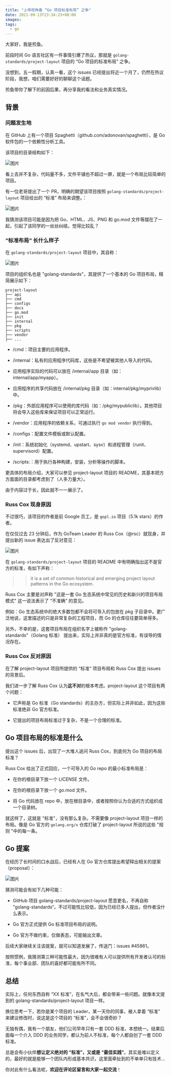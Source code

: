 ```yaml
---
title: "上帝视角看 “Go 项目标准布局” 之争"
date: 2021-09-13T23:34:23+08:00
images:
tags: 
  - go
---
```


大家好，我是煎鱼。

前段时间 Go 语言社区有一件事情引爆了热议，那就是 `golang-standards/project-layout` 项目的 “Go 项目的标准布局” 之争。

没想到，五一假期，认真一看，这个 issues 已经提出将近一个月了，仍然在热议阶段，我想，咱们需要好好的聊聊这个话题。

煎鱼带你了解下的前因后果，再分享我的看法和业务真实情况。

背景
--

### 问题发生地

在 GitHub 上有一个项目 Spaghetti（github.com/adonovan/spaghetti），是 Go 软件包的一个依赖性分析工具。

该项目的目录结构如下：

![图片](https://p3-juejin.byteimg.com/tos-cn-i-k3u1fbpfcp/11b7f74aa3944e509c89bcbfc51a2c99~tplv-k3u1fbpfcp-zoom-1.image)

看上去并不复杂，代码量不多，文件平铺也不超过一屏，就是一个布局比较简单的项目。

有一位老哥提出了一个 PR，明确的期望该项目按照 `golang-standards/project-layout` 项目给出的 “标准” 布局来调整。：

![图片](https://p3-juejin.byteimg.com/tos-cn-i-k3u1fbpfcp/e0da59130ce94ee190d51491396d6919~tplv-k3u1fbpfcp-zoom-1.image)

我猜测该项目可能是因为把 Go、HTML、JS、PNG 和 go.mod 文件等摆在了一起，引起了该同学的一丝丝纠结，觉得比较乱？

### “标准布局“ 长什么样子

在 `golang-standards/project-layout` 项目中，其自称：

![图片](https://p3-juejin.byteimg.com/tos-cn-i-k3u1fbpfcp/55511ceb43cb48c59d0ce302783eec59~tplv-k3u1fbpfcp-zoom-1.image)

项目的组织名也是 "golang-standards"，其提供了一个基本的 Go 项目布局，精简展示如下：

```
project-layout
├── api
├── cmd
├── configs
├── docs
├── go.mod
├── init
├── internal
├── pkg
├── scripts
├── vendor
├── ...

```

*   /cmd：项目主要的应用程序。
    
*   /internal：私有的应用程序代码库，这些是不希望被其他人导入的代码。
    

*   应用程序实际的代码可以放在 /internal/app 目录（如：internal/app/myapp）。
    
*   应用程序的共享代码放在 /internal/pkg 目录（如：internal/pkg/myprivlib）中。
    

*   /pkg：外部应用程序可以使用的库代码（如：/pkg/mypubliclib）。其他项目将会导入这些库来保证项目可以正常运行。
    
*   /vendor：应用程序的依赖关系，可通过执行 `go mod vendor` 执行得到。
    
*   /configs：配置文件模板或默认配置。
    
*   /init：系统初始化（systemd、upstart、sysv）和进程管理（runit、supervisord）配置。
    
*   /scripts:：用于执行各种构建，安装，分析等操作的脚本。
    

更具体的布局介绍，大家可以参见 project-layout 项目的 README，其基本把方方面面的目录都考虑到了（人多力量大）。

由于内容过于长，因此就不一一展示了。

### Russ Cox 现身原因

不过很巧，该项目的作者是前 Google 员工，是 `gopl.io` 项目（5.1k stars）的作者。

在仅仅过去 23 分钟后，作为 GoTeam Leader 的 Russ Cox（@rsc）就现身，并提出新的 issue 表达出了反对意见：

![图片](https://p3-juejin.byteimg.com/tos-cn-i-k3u1fbpfcp/f72fcd999116477193c22430eb33c22f~tplv-k3u1fbpfcp-zoom-1.image)

在 `golang-standards/project-layout` 项目的 README 中有明确指出这不是官方的标准，有如下声称：

> > it is a set of common historical and emerging project layout patterns in the Go ecosystem.

Russ Cox 主要是对声称 "这是一套 Go 生态系统中常见的历史和新兴的项目布局模式" 这一说法表示了 “不准确” 的意见。

例如：Go 生态系统中的绝大多数包都不会将可导入的包放在 pkg 子目录中。更广泛地说，这里描述的只是非常复杂的工程项目，而 Go 的仓库往往要简单得多。

另外，不幸的是，这套项目布局在组织名字上被称作 "golang-standards"（Golang 标准） 提出来，实际上并非真的是官方标准，有误导的情况存在。

### Russ Cox 反对原因

在了解 project-layout 项目所提供的 “标准“ 项目布局和 Russ Cox 提出 issues 的背景后。

我们进一步了解 Russ Cox 认为**这不对**的根本考虑。project-layout 这个项目有两个问题：

*   它声称是 Go 标准（Go standards）的主办方，但实际上并非如此，因为这些标准绝非 Go 官方标准。
    
*   它提出的项目布局标准过于复杂，不是一个合理的标准。
    

Go 项目布局的标准是什么
-------------

提出这个 issues 后，出现了一大堆人追问 Russ Cox，到底何为 Go 项目的布局标准？

Russ Cox 给出了正式回应，一个可导入的 Go repo 的最小标准布局是：

*   在你的根目录下放一个 LICENSE 文件。
    
*   在你的根目录下放一个 go.mod 文件。
    
*   将 Go 代码放在 repo 中，放在根目录中，或者按照你认为合适的方式组织成一个目录树。
    

就这样了，这就是 "标准"，没有那么复杂。不需要像 project-layout 项目一样的布局。像是 Go 官方的 `golang.org/x` 仓库打破了 project-layout 所说的这些 "规则 "中的每一条。

Go 提案
-----

在经历了长时间的口水战后，已经有人在 Go 官方仓库提出希望释出相关的提案（proposal）：

![图片](https://p3-juejin.byteimg.com/tos-cn-i-k3u1fbpfcp/ada96a8647e04b38a340995ccf764156~tplv-k3u1fbpfcp-zoom-1.image)

猜测可能会有如下几种可能：

*   GitHub 项目 golang-standards/project-layout 愿意更名，不再自称 ”golang-standards“，不过可能性比较低，因为已经已多人提出，但作者没什么表示。
    
*   Go 官方正式提供 Go 标准项目布局的说明。
    
*   Go 官方不做约束，仅做表态，可能输出文章。
    

后续大家继续关注该提案，就可以知道发展了，传送门：issues #45861。

按照惯例，我猜测第三种可能性最大，因为很难有人可以提供所有开发者认可的标准，每个事业部、团队的喜好都可能有所不同。

总结
--

实际上，任何东西自称 “XX 标准”，在名气大后，都会带来一些问题。就像本文提到的 golang-standards/project-layout 项目一样。

换位思考一下，若你是某个项目的 Leader，某一天你的同事，被人拿着 “标准” 来建议修改时，说这是这个项目的 “标准”，会不会很奇妙？

无独有偶，我有一个朋友，他们公司早年只有一套 DDD 标准，本想统一。结果后面每一个介入 DDD 的业务同学，都认为前人不标准，每个人都自创了一套 DDD 标准。

总是会有小伙伴**想让定义绝对的 “标准”，又或是 “最佳实践”**。其实是难以定义的，最好的就是能够一个团队内形成基本共识，这里面牵扯到的不单单只有技术...

你对此有什么看法呢，**欢迎在评论区留言和大家一起交流**！